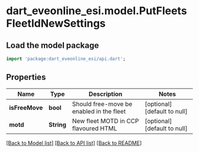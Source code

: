 # dart_eveonline_esi.model.PutFleetsFleetIdNewSettings

## Load the model package
```dart
import 'package:dart_eveonline_esi/api.dart';
```

## Properties
Name | Type | Description | Notes
------------ | ------------- | ------------- | -------------
**isFreeMove** | **bool** | Should free-move be enabled in the fleet | [optional] [default to null]
**motd** | **String** | New fleet MOTD in CCP flavoured HTML | [optional] [default to null]

[[Back to Model list]](../README.md#documentation-for-models) [[Back to API list]](../README.md#documentation-for-api-endpoints) [[Back to README]](../README.md)


